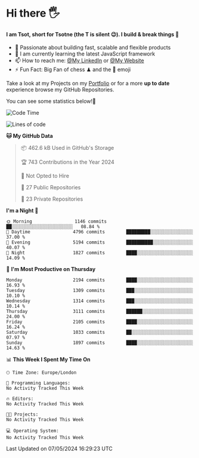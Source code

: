 # Hi there :raised_hand_with_fingers_splayed:
#### I am Tsot, short for Tsotne (the T is silent :wink:). I build & break things :space_invader:
- :telescope: Passionate about building fast, scalable and flexible products
- :seedling: I am currently learning the latest JavaScript framework 
- :mailbox: How to reach me: [@My LinkedIn](https://www.linkedin.com/in/tsotne-gvadzabia/) or [@My Website](https://tsotne.co.uk/contact)
- :zap: Fun Fact: Big Fan of chess ♟ and the 👾 emoji

Take a look at my Projects on my [Portfolio](https://tsotne.co.uk/) or for a more **up to date** experience browse my GitHub Repositories.

You can see some statistics below!:space_invader:
<!--START_SECTION:waka-->
![Code Time](http://img.shields.io/badge/Code%20Time-761%20hrs%202%20mins-blue)

![Lines of code](https://img.shields.io/badge/From%20Hello%20World%20I%27ve%20Written-5.6%20million%20lines%20of%20code-blue)

**🐱 My GitHub Data** 

> 📦 462.6 kB Used in GitHub's Storage 
 > 
> 🏆 743 Contributions in the Year 2024
 > 
> 🚫 Not Opted to Hire
 > 
> 📜 27 Public Repositories 
 > 
> 🔑 23 Private Repositories 
 > 
**I'm a Night 🦉** 

```text
🌞 Morning                1146 commits        ██░░░░░░░░░░░░░░░░░░░░░░░   08.84 % 
🌆 Daytime                4796 commits        █████████░░░░░░░░░░░░░░░░   37.00 % 
🌃 Evening                5194 commits        ██████████░░░░░░░░░░░░░░░   40.07 % 
🌙 Night                  1827 commits        ████░░░░░░░░░░░░░░░░░░░░░   14.09 % 
```
📅 **I'm Most Productive on Thursday** 

```text
Monday                   2194 commits        ████░░░░░░░░░░░░░░░░░░░░░   16.93 % 
Tuesday                  1309 commits        ███░░░░░░░░░░░░░░░░░░░░░░   10.10 % 
Wednesday                1314 commits        ███░░░░░░░░░░░░░░░░░░░░░░   10.14 % 
Thursday                 3111 commits        ██████░░░░░░░░░░░░░░░░░░░   24.00 % 
Friday                   2105 commits        ████░░░░░░░░░░░░░░░░░░░░░   16.24 % 
Saturday                 1033 commits        ██░░░░░░░░░░░░░░░░░░░░░░░   07.97 % 
Sunday                   1897 commits        ████░░░░░░░░░░░░░░░░░░░░░   14.63 % 
```


📊 **This Week I Spent My Time On** 

```text
🕑︎ Time Zone: Europe/London

💬 Programming Languages: 
No Activity Tracked This Week

🔥 Editors: 
No Activity Tracked This Week

🐱‍💻 Projects: 
No Activity Tracked This Week

💻 Operating System: 
No Activity Tracked This Week
```


 Last Updated on 07/05/2024 16:29:23 UTC
<!--END_SECTION:waka-->
